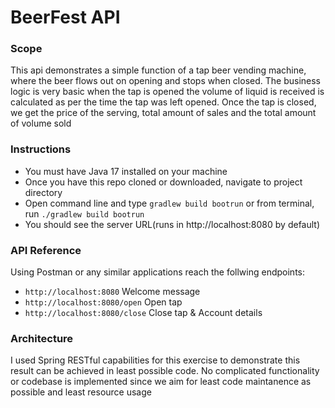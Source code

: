 # BeerFest API

### Scope

This api demonstrates a simple function of a tap beer vending machine, where the beer flows out on opening and stops when closed.
The business logic is very basic when the tap is opened the volume of liquid is received is calculated as per the time the tap was left opened.
Once the tap is closed, we get the price of the serving, total amount of sales and the total amount of volume sold

### Instructions

- You must have Java 17 installed on your machine
- Once you have this repo cloned or downloaded, navigate to project directory
- Open command line and type <code>gradlew build bootrun</code> or from terminal, run <code>./gradlew build bootrun</code>
- You should see the server URL(runs in http://localhost:8080 by default)

### API Reference

Using Postman or any similar applications reach the follwing endpoints:

- <code>http://localhost:8080</code> Welcome message
- <code>http://localhost:8080/open</code> Open tap
- <code>http://localhost:8080/close</code> Close tap & Account details

### Architecture

I used Spring RESTful capabilities for this exercise to demonstrate this result can be achieved in least possible code. No complicated functionality or codebase is implemented since we aim for least code maintanence as possible and least resource usage
